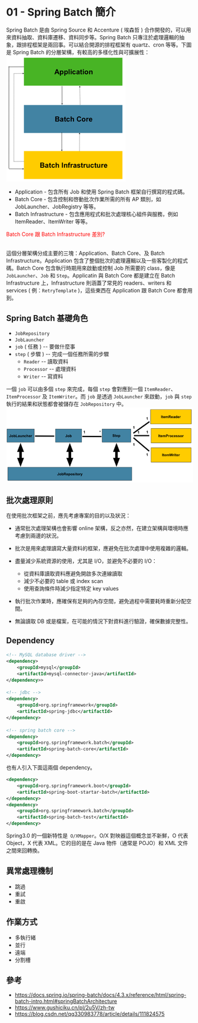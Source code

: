 # 01 - Spring Batch 簡介
Spring Batch 是由 Spring Source 和 Accenture ( 埃森哲 ) 合作開發的，可以用來資料抽取、資料庫遷移、資料同步等。Spring Batch 只專注於處理邏輯的抽象，跟排程框架是兩回事。可以結合開源的排程框架有 quartz、cron 等等。下圖是 Spring Batch 的分層架構，有較高的多樣化性與可擴展性：<br/>
![](/images/1-1.png)

* Application - 包含所有 Job 和使用 Spring Batch 框架自行撰寫的程式碼。
* Batch Core - 包含控制和啓動批次作業所需的所有 AP 類別，如 JobLauncher、JobRegistry 等等。
* Batch Infrastructure - 包含應用程式和批次處理核心組件與服務，例如 ItemReader、ItemWriter 等等。
<div style="color: red;">Batch Core 跟 Batch Infrastructure 差別?</div><br/>

這個分層架構分成主要的三塊：Application、Batch Core、及 Batch Infrastructure。Application 包含了整個批次的處理邏輯以及一些客製化的程式碼。Batch Core 包含執行時期用來啟動或控制 Job 所需要的 class，像是 `JobLauncher`、`Job` 和 `Step`。Applicatin 與 Batch Core 都是建立在 Batch Infrastructure 上，Infrastructure 則涵蓋了常見的 readers、writers 和 services ( 例：`RetryTemplate` )，這些東西在 Application 跟 Batch Core 都會用到。

## Spring Batch 基礎角色
* `JobRepository`
* `JobLauncher`
* `job` ( 任務 ) -- 要做什麼事
* `step` ( 步驟 ) -- 完成一個任務所需的步驟
  * `Reader` -- 讀取資料
  * `Processor` -- 處理資料
  * `Writer` -- 寫資料 

一個 `job` 可以由多個 `step` 來完成，每個 `step` 會對應到一個 `ItemReader`、`ItemProcessor` 及 `ItemWriter`。而 `job` 是透過 `JobLauncher` 來啟動，`job` 與 `step` 執行的結果和狀態都會被儲存在 `JobRepository` 中。<br/>
![](/images/1-2.png)

## 批次處理原則
在使用批次框架之前，應先考慮專案的目的以及狀況：

* 通常批次處理架構也會影響 online 架構，反之亦然，在建立架構與環境時應考慮到兩邊的狀況。

* 批次是用來處理讀寫大量資料的框架，應避免在批次處理中使用複雜的邏輯。

* 盡量減少系統資源的使用，尤其是 I/O，並避免不必要的 I/O：
  * 從資料庫讀取資料應避免開啟多次連線讀取
  * 減少不必要的 table 或 index scan
  * 使用查詢條件時減少指定特定 key values

* 執行批次作業時，應確保有足夠的內存空間，避免過程中需要耗時重新分配空間。
* 無論讀取 DB 或是檔案，在可能的情況下對資料進行驗證，確保數據完整性。

## Dependency 
```xml
<!-- MySQL database driver -->
<dependency>
    <groupId>mysql</groupId>
    <artifactId>mysql-connector-java</artifactId>
</dependency>>

<!-- jdbc -->
<dependency>
    <groupId>org.springframework</groupId>
    <artifactId>spring-jdbc</artifactId>
</dependency>

<!-- spring batch core -->
<dependency>
    <groupId>org.springframework.batch</groupId>
    <artifactId>spring-batch-core</artifactId>
</dependency>
```

也有人引入下面這兩個 dependency。
```xml
<dependency>
    <groupId>org.springframework.boot</groupId>
    <artifactId>spring-boot-startar-batch</artifactId>
</dependency>
<dependency>
    <groupId>org.springframework.batch</groupId>
    <artifactId>spring-batch-test</artifactId>
</dependency>
```

Spring3.0 的一個新特性是` O/XMapper`。O/X 對映器這個概念並不新鮮，O 代表 Object，X 代表 XML。它的目的是在 Java 物件（通常是 POJO）和 XML 文件之間來回轉換。

## 異常處理機制
* 跳過
* 重試
* 重啟

## 作業方式
* 多執行緒
* 並行
* 遠端
* 分割槽

## 參考
* https://docs.spring.io/spring-batch/docs/4.3.x/reference/html/spring-batch-intro.html#springBatchArchitecture
* https://www.gushiciku.cn/pl/2u5V/zh-tw
* https://blog.csdn.net/qq330983778/article/details/111824575
